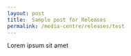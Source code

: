 ```yaml
---
layout: post
title:  Sample post for Releases
permalink: /media-centre/releases/test
---
```

Lorem ipsum sit amet
